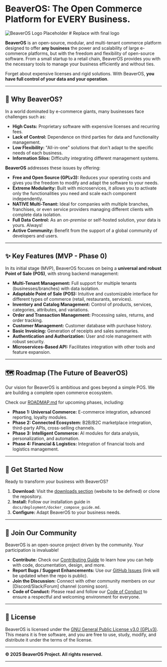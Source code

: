 # **BeaverOS: The Open Commerce Platform for EVERY Business.**

![BeaverOS Logo Placeholder](docs/assets/beaveros-logo.png) # Replace with final logo

**BeaverOS** is an open-source, modular, and multi-tenant commerce platform designed to offer **any business** the power and scalability of large e-commerce platforms, but with the freedom and flexibility of open-source software. From a small startup to a retail chain, BeaverOS provides you with the necessary tools to manage your business efficiently and without ties.

Forget about expensive licenses and rigid solutions. With BeaverOS, **you have full control of your data and your operation**.

---

## **🚀 Why BeaverOS?**

In a world dominated by e-commerce giants, many businesses face challenges such as:

* **High Costs:** Proprietary software with expensive licenses and recurring fees.
* **Lack of Control:** Dependence on third parties for data and functionality management.
* **Low Flexibility:** "All-in-one" solutions that don't adapt to the specific needs of each business.
* **Information Silos:** Difficulty integrating different management systems.

**BeaverOS** addresses these issues by offering:

* **Free and Open Source (GPLv3):** Reduces your operating costs and gives you the freedom to modify and adapt the software to your needs.
* **Extreme Modularity:** Built with microservices, it allows you to activate only the functionalities you need and scale each component independently.
* **NATIVE Multi-Tenant:** Ideal for companies with multiple branches, franchises, or even service providers managing different clients with complete data isolation.
* **Full Data Control:** As an *on-premise* or self-hosted solution, your data is yours. Always!
* **Active Community:** Benefit from the support of a global community of developers and users.

---

## **✨ Key Features (MVP - Phase 0)**

In its initial stage (MVP), BeaverOS focuses on being a **universal and robust Point of Sale (POS)**, with strong backend management:

* **Multi-Tenant Management:** Full support for multiple tenants (businesses/branches) with data isolation.
* **Adaptable Point of Sale (POS):** Intuitive and customizable interface for different types of commerce (retail, restaurants, services).
* **Inventory and Catalog Management:** Control of products, services, categories, attributes, and variations.
* **Order and Transaction Management:** Processing sales, returns, and order tracking.
* **Customer Management:** Customer database with purchase history.
* **Basic Invoicing:** Generation of receipts and sales summaries.
* **Authentication and Authorization:** User and role management with robust security.
* **Microservices-Based API:** Facilitates integration with other tools and feature expansion.

---

## **🗺️ Roadmap (The Future of BeaverOS)**

Our vision for BeaverOS is ambitious and goes beyond a simple POS. We are building a complete open commerce ecosystem.

Check our [ROADMAP.md](ROADMAP.md) for upcoming phases, including:

* **Phase 1: Universal Commerce:** E-commerce integration, advanced reporting, loyalty modules.
* **Phase 2: Connected Ecosystem:** B2B/B2C marketplace integration, third-party APIs, cross-selling channels.
* **Phase 3: Intelligent Commerce:** AI modules for data analysis, personalization, and automation.
* **Phase 4: Financial & Logistics:** Integration of financial tools and logistics management.

---

## **🚀 Get Started Now**

Ready to transform your business with BeaverOS?

1.  **Download:** Visit the [downloads section](https://beaveros.org/downloads) (website to be defined) or clone the repository.
2.  **Install:** Follow our installation guide in `docs/deployment/docker_compose_guide.md`.
3.  **Configure:** Adapt BeaverOS to your business needs.

---

## **🤝 Join Our Community**

BeaverOS is an open-source project driven by the community. Your participation is invaluable!

* **Contribute:** Check our [Contributing Guide](CONTRIBUTING.md) to learn how you can help with code, documentation, design, and more.
* **Report Bugs / Suggest Enhancements:** Use our [GitHub Issues](https://github.com/BeaverOS/BeaverOS/issues) (link will be updated when the repo is public).
* **Join the Discussion:** Connect with other community members on our [Discord/Slack/Forum] channel (coming soon).
* **Code of Conduct:** Please read and follow our [Code of Conduct](CODE_OF_CONDUCT.md) to ensure a respectful and welcoming environment for everyone.

---

## **📄 License**

BeaverOS is licensed under the [GNU General Public License v3.0 (GPLv3)](LICENSE). This means it is free software, and you are free to use, study, modify, and distribute it under the terms of the license.

---

**© 2025 BeaverOS Project. All rights reserved.**

---

